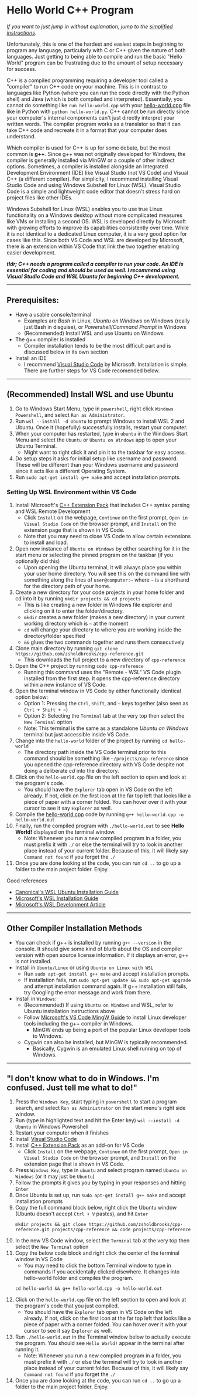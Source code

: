# Hello World C++ Program
*If you want to just jump in without explanation, jump to the [simplified instructions](#i-dont-know-what-to-do-in-windows-im-confused-just-tell-me-what-to-do)*.

Unfortunately, this is one of the hardest and easiest steps in beginning to program any language, particularly with C or C++ given the nature of both languages. Just getting to being able to compile and run the basic "Hello World" program can be frustrating due to the amount of setup necessary for success.

C++ is a compiled programming requiring a developer tool called a "compiler" to run C++ code on your machine. This is in contrast to languages like Python (where you can run the code directly with the Python shell) and Java (which is both compiled and interpreted). Essentially, you cannot do something like `run hello-world.cpp` with your [hello-world.cpp](https://github.com/zsholdbrooks/cpp-reference/tree/main/hello-world/hello-world.cpp) file like in Python with `python hello-world.py`. C++ cannot be run directly since your computer's internal components can't just directly interpret your written words. The compiler program works as a translator so that it can take C++ code and recreate it in a format that your computer does understand.

Which compiler is used for C++ is up for some debate, but the most common is **g++**. Since g++ was not originally developed for Windows, the compiler is generally installed via MinGW or a couple of other indirect options. Sometimes, a compiler is installed alongside an Integrated Development Environment (IDE) like Visual Studio (not VS Code) and Visual C++ (a different compiler). For simplicity, I recommend installing Visual Studio Code and using Windows Subshell for Linux (WSL). Visual Studio Code is a simple and lightweight code editor that doesn't stress hard on project files like other IDEs.

Windows Subshell for Linux (WSL) enables you to use true Linux functionality on a Windows desktop without more complicated measures like VMs or installing a second OS. WSL is developed directly by Microsoft with growing efforts to improve its capabilities consistently over time. While it is not identical to a dedicated Linux computer, it is a very good option for cases like this. Since both VS Code and WSL are developed by Microsoft, there is an extension within VS Code that link the two together enabling easier development.

***tldr; C++ needs a program called a compiler to run your code. An IDE is essential for coding and should be used as well. I recommend using Visual Studio Code and WSL Ubuntu for beginning C++ development.***

------------------------------------------

## Prerequisites:
 - Have a usable console/terminal
    - Examples are *Bash* in Linux, *Ubuntu on Windows* on Windows (really just Bash in disguise), or *Powershell*/*Command Prompt* in Windows
    - (Recommended) Install WSL and use Ubuntu on Windows
 - The g++ compiler is installed
    - Compiler installation tends to be the most difficult part and is discussed below in its own section
 - Install an IDE
    - I recommend [Visual Studio Code](https://code.visualstudio.com/) by Microsoft. Installation is simple. There are further steps for VS Code recomended below.

------------------------------------------

## (Recommended) Install WSL and use Ubuntu
1. Go to Windows Start Menu, type in `powershell`, right click `Windows Powershell`, and select `Run as Administrator`.
2. Run `wsl --install -d Ubuntu` to prompt Windows to install WSL 2 and Ubuntu. Once it (hopefully) successfully installs, restart your computer.
3. When your computer has restarted, type in `ubuntu` in the Windows Start Menu and select the `Ubuntu` or `Ubuntu on Windows` app to open your Ubuntu Terminal.
    - Might want to right click it and pin it to the taskbar for easy access. 
4. Do setup steps it asks for initial setup like username and password. These will be different than your Windows username and password since it acts like a different Operating System.
5. Run `sudo apt-get install g++ make` and accept installation prompts.

### Setting Up WSL Environment within VS Code

1. Install Microsoft's [C++ Extension Pack](https://marketplace.visualstudio.com/items?itemName=ms-vscode.cpptools-extension-pack) that includes C++ syntax parsing and WSL Remote Development
    - Click `Install` on the webpage, `Continue` on the first prompt, `Open in Visual Studio Code` on the browser prompt, and `Install` on the extension page that is shown in VS Code.
    - Note that you may need to close VS Code to allow certain extensions to install and load.
2. Open new instance of `Ubuntu on Windows` by either searching for it in the start menu or selecting the pinned program on the taskbar (if you optionally did this)
    - Upon opening the Ubuntu terminal, it will always place you within your user home directory. You will see this on the command line with something along the lines of `user@computer:~` where `~` is a shorthand for the directory path of your home.
3. Create a new directory for your code projects in your home folder and cd into it by running `mkdir projects && cd projects`
    - This is like creating a new folder in Windows file explorer and clicking on it to enter the folder/directory.
    - `mkdir` creates a new folder (makes a new directory) in your current working directory which is `~` at the moment
    - `cd` will change your directory to where you are working inside the directory/folder specified
    - `&&` glues the two commands together and runs them consecutively
4. Clone main directory by running `git clone https://github.com/zsholdbrooks/cpp-reference.git`
    - This downloads the full project to a new directory of `cpp-reference`
5. Open the C++ project by running `code cpp-reference`
    - Running this command uses the "Remote - WSL" VS Code plugin installed from the first step. It opens the cpp-reference directory within a new instance of VS Code.
6. Open the terminal window in VS Code by either functionally identical option below:
    - Option 1: Pressing the `Ctrl`, `Shift`, and `~` keys together (also seen as `Ctrl + Shift + ~`)
    - Option 2: Selecting the `Terminal` tab at the very top then select the `New Terminal` option
    - Note: This terminal is the same as a standalone *Ubuntu on Windows* terminal but just accessible inside VS Code.
7. Change into the `hello-world` folder of the project by running `cd hello-world`
    - The directory path inside the VS Code terminal prior to this command should be something like `~/projects/cpp-reference` since you opened the cpp-reference directory with VS Code despite not doing a deliberate *cd* into the directory.
8. Click on the `hello-world.cpp` file on the left section to open and look at the program's code.
    - You should have the `Explorer` tab open in VS Code on the left already. If not, click on the first icon at the far top left that looks like a piece of paper with a corner folded. You can hover over it with your cursor to see it say `Explorer` as well.
9. Compile the [hello-world.cpp](https://github.com/zsholdbrooks/cpp-reference/tree/main/hello-world/hello-world.cpp) code by running `g++ hello-world.cpp -o hello-world.out`
10. Finally, run the compiled program with `./hello-world.out` to see **Hello World!** displayed on the terminal window.
    - Note: Whenever you run a new compiled program in a folder, you must prefix it with `./` or else the terminal will try to look in another place instead of your current folder. Because of this, it will likely say `Command not found` if you forget the `./`
11. Once you are done looking at the code, you can run `cd ..` to go up a folder to the main project folder. Enjoy.

Good references
 - [Canonical's WSL Ubuntu Installation Guide](https://ubuntu.com/tutorials/install-ubuntu-on-wsl2-on-windows-10#1-overview)
 - [Microsoft's WSL Installation Guide](https://docs.microsoft.com/en-us/windows/wsl/install#check-which-version-of-wsl-you-are-running)
 - [Microsoft's WSL Development Article](https://docs.microsoft.com/en-us/windows/wsl/setup/environment)

------------------------------------------

## Other Compiler Installation Methods
 - You can check if g++ is installed by running `g++ --version` in the console. It should give some kind of blurb about the OS and compiler version with open source license information. If it displays an error, g++ is not installed.
 - Install in `Ubuntu/Linux` or using `Ubuntu on Linux with WSL`
    - Run `sudo apt-get install g++ make` and accept installation prompts.
    - If installation fails, run `sudo apt-get update && sudo apt-get upgrade` and attempt installation command again. If g++ installation still fails, try Googling the error message and work from there.
 - Install in `Windows`:
    - (Recommended) If using `Ubuntu on Windows` and WSL, refer to Ubuntu installation instructions above 
    - Follow [Microsoft's VS Code MingW Guide](https://code.visualstudio.com/docs/cpp/config-mingw) to install Linux developer tools including the g++ compiler in Windows.
       - MinGW ends up being a port of the popular Linux developer tools to Windows.
    - Cygwin can also be installed, but MinGW is typically recommended.
       - Basically, Cygwin is an emulated Linux shell running on top of Windows.

------------------------------------------

## "I don't know what to do in Windows. I'm confused. Just tell me what to do!"
1. Press the `Windows Key`, start typing in `powershell` to start a program search, and select `Run as Administrator` on the start menu's right side window.
2. Run (type in highlighted text and hit the Enter key) `wsl --install -d Ubuntu` in Windows Powershell
3. Restart your computer when it finishes
4. Install [Visual Studio Code](https://code.visualstudio.com/)
5. Install [C++ Extension Pack](https://marketplace.visualstudio.com/items?itemName=ms-vscode.cpptools-extension-pack) as an add-on for VS Code
    - Click `Install` on the webpage, `Continue` on the first prompt, `Open in Visual Studio Code` on the browser prompt, and `Install` on the extension page that is shown in VS Code.
6. Press `Windows Key`, type in `ubuntu` and select program named `Ubuntu on Windows` (or it may just be `Ubuntu`)
7. Follow the prompts it gives you by typing in your responses and hitting `Enter`
8. Once Ubuntu is set up, run `sudo apt-get install g++ make` and accept installation prompts
9. Copy the full command block below, right click the Ubuntu window (Ubuntu doesn't accept `Ctrl + V` pastes), and hit `Enter`
     ```
     mkdir projects && git clone https://github.com/zsholdbrooks/cpp-reference.git projects/cpp-reference && code projects/cpp-reference
     ```
10. In the new VS Code window, select the `Terminal` tab at the very top then select the `New Terminal` option
11. Copy the below code block and right click the center of the terminal window in VS Code
    - You may need to click the bottom Terminal window to type in commands if you accidentally clicked elsewhere. It changes into hello-world folder and compiles the program.
    ```
    cd hello-world && g++ hello-world.cpp -o hello-world.out
    ```
12. Click on the `hello-world.cpp` file on the left section to open and look at the program's code that you just compiled.
    - You should have the `Explorer` tab open in VS Code on the left already. If not, click on the first icon at the far top left that looks like a piece of paper with a corner folded. You can hover over it with your cursor to see it say `Explorer` as well.
13. Run `./hello-world.out` in the Terminal window below to actually execute the program. You should see `Hello World!` appear in the terminal after running it.
    - Note: Whenever you run a new compiled program in a folder, you must prefix it with `./` or else the terminal will try to look in another place instead of your current folder. Because of this, it will likely say `Command not found` if you forget the `./`
14. Once you are done looking at the code, you can run `cd ..` to go up a folder to the main project folder. Enjoy.